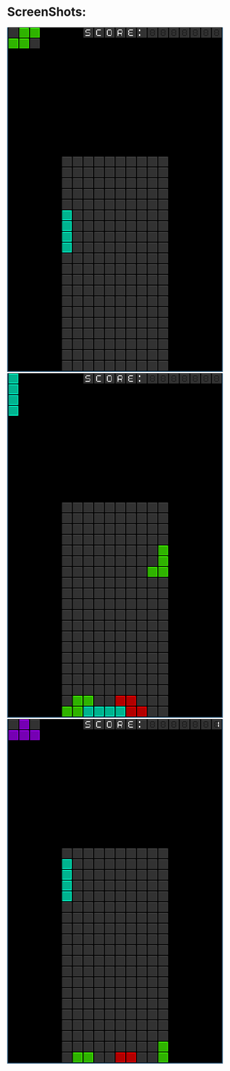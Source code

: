 # ScreenShots:
![screen1](screenshots/screen1.png)
![screen2](screenshots/screen2.png)
![screen3](screenshots/screen3.png)
